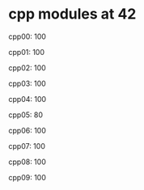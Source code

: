 # cpp modules at 42
cpp00: 100

cpp01: 100

cpp02: 100

cpp03: 100

cpp04: 100

cpp05: 80

cpp06: 100

cpp07: 100

cpp08: 100

cpp09: 100
